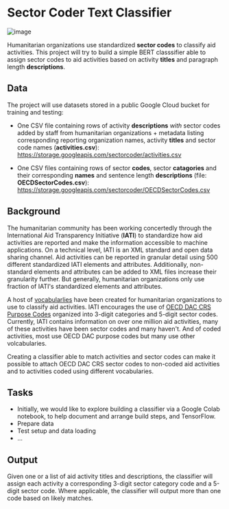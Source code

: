 # Sector Coder Text Classifier

![image](https://storage.googleapis.com/sectorcoder/activity_code.png)

Humanitarian organizations use standardized **sector codes** to classify aid activities. This project will try to build a simple BERT classsifier able to assign sector codes to aid activities based on activity **titles** and paragraph length **descriptions**.

## Data

The project will use datasets stored in a public Google Cloud bucket for training and testing:
* One CSV file containing rows of activity **descriptions** *with* sector codes added by staff from humanitarian organizations + metadata listing corresponding reporting organization names, activity **titles** and sector code names (**activities.csv**): https://storage.googleapis.com/sectorcoder/activities.csv

* One CSV files containing rows of sector **codes**, sector **catagories** and their corresponding **names** and sentence length **descriptions** (file: **OECDSectorCodes.csv**): https://storage.googleapis.com/sectorcoder/OECDSectorCodes.csv

## Background

The humanitarian community has been working concertedly through the International Aid Transparency Initiative (**IATI**) to standardize how aid activities are reported and make the information accessible to machine applications. On a technical level, IATI is an XML standard and open data sharing channel. Aid activities can be reported in granular detail using 500 different standardized IATI elements and attributes. Additionally, non-standard elements and attributes can be added to XML files increase their granularity further. But generally, humanitarian organizations only use fraction of IATI's standardized elements and attributes.

A host of [vocabularlies](https://iatistandard.org/en/iati-standard/203/codelists/sectorvocabulary/) have been created for humanitarian organizations to use to classify aid activities. IATI encourages the use of [OECD DAC CRS Purpose Codes](https://iatistandard.org/en/iati-standard/203/codelists/sector/) organized into 3-digit categories and 5-digit sector codes. Currently, IATI contains information on over one million aid activities, many of these activities have been sector codes and many haven't. And of coded activities, most use OECD DAC purpose codes but many use other volcabularies.

Creating a classifier able to match activities and sector codes can make it possible to attach OECD DAC CRS sector codes to non-coded aid activities and to activities coded using different vocabularies.

## Tasks

* Initially, we would like to explore building a classifier via a Google Colab notebook, to help document and arrange build steps, and TensorFlow.
* Prepare data
* Test setup and data loading
* ...


## Output

Given one or a list of aid activity titles and descriptions, the classifier will assign each activity a corresponding 3-digit sector category code and a 5-digit sector code. Where applicable, the classifier will output more than one code based on likely matches.
